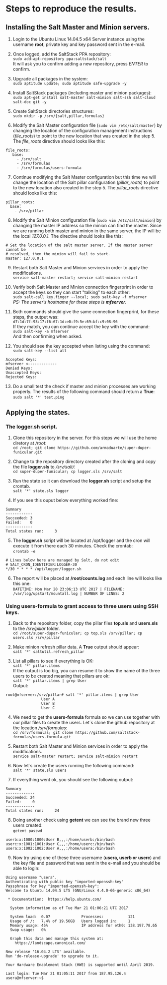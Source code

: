 # Steps to reproduce the results.

## Installing the Salt Master and Minion servers.

1. Login to the Ubuntu Linux 14.04.5 x64 Server instance using the username **root**, private key and key password sent in the e-mail.

2. Once logged, add the SaltStack PPA repository:<br>
`sudo add-apt-repository ppa:saltstack/salt`<br>
It will ask you to confirm adding a new repository, press *ENTER* to confirm.

3. Upgrade all packages in the system:<br>
`sudo aptitude update; sudo aptitude safe-upgrade -y`

4. Install SaltStack packages (including master and minion packages):<br>
`sudo apt-get install salt-master salt-minion salt-ssh salt-cloud salt-doc git -y`

5. Create SaltStack directories structures:<br>
`sudo mkdir -p /srv/{salt,pillar,formulas}`<br>

6. Modify the Salt Master configuration file (`sudo vim /etc/salt/master`) by changing the location of the configuration management instructions (*file_roots*) to point to the new location that was created in the step 5. The *file_roots* directive should looks like this:<br>
```
file_roots:
   base:
     - /srv/salt
     - /srv/formulas
     - /srv/formulas/users-formula
```

7. Continue modifying the Salt Master configuration but this time we will change the location of the Salt pillar configuration (*pillar_roots*) to point to the new location also created in the step 5. The *pillar_roots* directive should looks like this:<br>
```
pillar_roots:
  base:
    - /srv/pillar
````

8. Modify the Salt Minion configuration file (`sudo vim /etc/salt/minion`) by changing the master IP address so the minion can find the master. Since we are running both master and minion in the same server, the IP will be the local *127.0.0.1*. The directive should looks like this:<br>
```
# Set the location of the salt master server. If the master server cannot be
# resolved, then the minion will fail to start.
master: 127.0.0.1
```

9. Restart both Salt Master and Minion services in order to apply the modifications.<br>
`service salt-master restart; service salt-minion restart`

10. Verify both Salt Master and Minion connection fingerprint in order to accept the keys so they can start "talking" to each other:<br>
`sudo salt-call key.finger --local; sudo salt-key -f mfserver`<br>
*PS: The server´s hostname for these steps is **mfserver**.*<br>

11. Both commands should give the same connection fingerprint, for these steps, the output was:<br>
`d7:1d:7f:93:17:f6:67:1d:e0:f9:5e:69:bf:c9:08:96`<br>
If they match, you can continue accept the key with the command:<br>
`sudo salt-key -a mfserver`<br>
And then confirming when asked.

12. You should see the key accepted when listing using the command:<br>
`sudo salt-key --list all`<br>
```
Accepted Keys:
mfserver <-------------
Denied Keys:
Unaccepted Keys:
Rejected Keys:
```

13. Do a small test the check if master and minion processes are working properly. The results of the following command should return a **True**:<br>
`sudo salt '*' test.ping`

## Applying the states.

### The logger.sh script.

1. Clone this repository in the server. For this steps we will use the home diretory at */root*:<br>
`cd /root; git clone https://github.com/armaduarte/super-duper-funicular.git`<br>

2. Change to the repository directory created after the cloning and copy the file **logger.sls** to */srv/salt/*:<br>
`cd super-duper-funicular; cp logger.sls /srv/salt`

3. Run the state so it can download the **logger.sh** script and setup the crontab.<br>
`salt '*' state.sls logger`<br>

4. If you see this ouput below everything worked fine:<br>
```
Summary
------------
Succeeded: 3
Failed:    0
------------
Total states run:     3
```

5. The **logger.sh** script will be located at /opt/logger and the cron will execute it from there each 30 minutes. Check the crontab:<br>
`crontab -e`<br>
```
# Lines below here are managed by Salt, do not edit
# SALT_CRON_IDENTIFIER:LOGGER-30
*/30 * * * * /opt/logger/logger.sh
```

6. The report will be placed at **/root/counts.log** and each line will looks like this one:<br>
`DATETIME: Mon Mar 20 23:06:13 UTC 2017 | FILENAME: /var/log/upstart/mountall.log | NUMBER OF LINES: 2`

### Using users-formula to grant access to three users using SSH keys.

1. Back to the repository folder, copy the pillar files **top.sls** and **users.sls** to the */srv/pillar* folder.<br>
`cd /root/super-duper-funicular; cp top.sls /srv/pillar; cp users.sls /srv/pillar`

2. Make minion refresh pillar data. A **True** output should appear:<br>
`salt '*' saltutil.refresh_pillar`

3. List all pillars to see if everything is OK:<br>
`salt '*' pillar.items`<br>
If the output is too big, you can resume it to show the name of the three users to be created meaning that pillars are ok:<br>
`salt '*' pillar.items | grep User`<br>
Output:<br>
```
root@mfserver:/srv/pillar# salt '*' pillar.items | grep User
                User A
                User B
                User C
```
4. We need to get the **users-formula** formula so we can use together with our pillar files to create the users. Let´s clone the github repository at the location */srv/formulas*:<br>
`cd /srv/formulas; git clone https://github.com/saltstack-formulas/users-formula.git`

5. Restart both Salt Master and Minion services in order to apply the modifications.<br>
`service salt-master restart; service salt-minion restart`

6. Now let´s create the users running the following command:<br>
`salt '*' state.sls users`

7. If everything went ok, you should see the following output:<br>
```
Summary
-------------
Succeeded: 24
Failed:     0
-------------
Total states run:     24
```

8. Doing another check using **getent** we can see the brand new three users created:<br>
`getent passwd`<br>
```
userb:x:1000:1000:User B,,,:/home/userb:/bin/bash
userc:x:1001:1001:User C,,,:/home/userc:/bin/bash
usera:x:1002:1002:User A,,,:/home/usera:/bin/bash
```

9. Now try using one of these three username (**usera, userb or userc**) and the key file and password that was sent in the e-mail and you should be able to login:<br>
```
Using username "usera".
Authenticating with public key "imported-openssh-key"
Passphrase for key "imported-openssh-key":
Welcome to Ubuntu 14.04.5 LTS (GNU/Linux 4.4.0-66-generic x86_64)

 * Documentation:  https://help.ubuntu.com/

  System information as of Tue Mar 21 01:06:21 UTC 2017

  System load:  0.07              Processes:           121
  Usage of /:   7.4% of 19.56GB   Users logged in:     1
  Memory usage: 45%               IP address for eth0: 138.197.78.65
  Swap usage:   0%

  Graph this data and manage this system at:
    https://landscape.canonical.com/

New release '16.04.2 LTS' available.
Run 'do-release-upgrade' to upgrade to it.

Your Hardware Enablement Stack (HWE) is supported until April 2019.

Last login: Tue Mar 21 01:05:11 2017 from 187.95.126.4
usera@mfserver:~$
```
